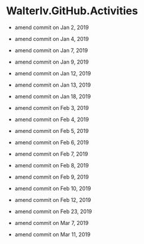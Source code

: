 # Walterlv.GitHub.Activities

- amend commit on Jan 2, 2019
- amend commit on Jan 4, 2019
- amend commit on Jan 7, 2019
- amend commit on Jan 9, 2019
- amend commit on Jan 12, 2019
- amend commit on Jan 13, 2019
- amend commit on Jan 18, 2019

- amend commit on Feb 3, 2019
- amend commit on Feb 4, 2019
- amend commit on Feb 5, 2019
- amend commit on Feb 6, 2019
- amend commit on Feb 7, 2019
- amend commit on Feb 8, 2019
- amend commit on Feb 9, 2019
- amend commit on Feb 10, 2019
- amend commit on Feb 12, 2019
- amend commit on Feb 23, 2019

- amend commit on Mar 7, 2019
- amend commit on Mar 11, 2019
